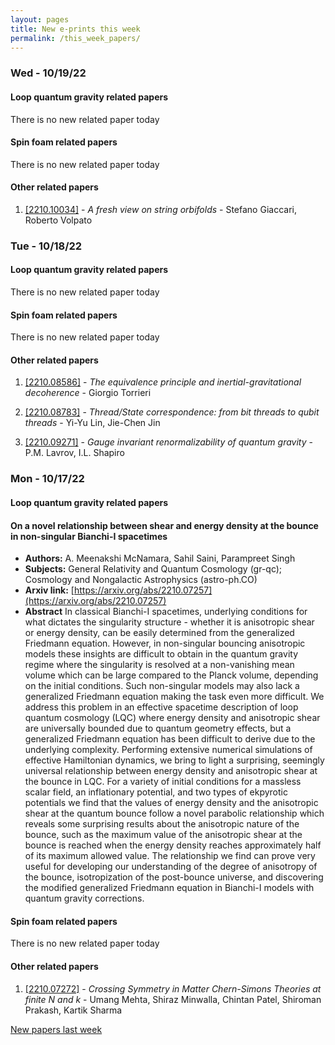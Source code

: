 ```yaml
---
layout: pages
title: New e-prints this week
permalink: /this_week_papers/
---
```




### Wed - 10/19/22

#### Loop quantum gravity related papers

There is no new related paper today 

#### Spin foam related papers

There is no new related paper today 



#### Other related papers

1. [[2210.10034]](https://arxiv.org/abs/2210.10034) - *A fresh view on string orbifolds* - Stefano Giaccari, Roberto Volpato



### Tue - 10/18/22

#### Loop quantum gravity related papers

There is no new related paper today 

#### Spin foam related papers

There is no new related paper today 



#### Other related papers

1. [[2210.08586]](https://arxiv.org/abs/2210.08586) - *The equivalence principle and inertial-gravitational decoherence* - Giorgio Torrieri

1. [[2210.08783]](https://arxiv.org/abs/2210.08783) - *Thread/State correspondence: from bit threads to qubit threads* - Yi-Yu Lin, Jie-Chen Jin

1. [[2210.09271]](https://arxiv.org/abs/2210.09271) - *Gauge invariant renormalizability of quantum gravity* - P.M. Lavrov, I.L. Shapiro



### Mon - 10/17/22

#### Loop quantum gravity related papers

#### **On a novel relationship between shear and energy density at the bounce  in non-singular Bianchi-I spacetimes**
 - **Authors:** A. Meenakshi McNamara, Sahil Saini, Parampreet Singh
 - **Subjects:** General Relativity and Quantum Cosmology (gr-qc); Cosmology and Nongalactic Astrophysics (astro-ph.CO)
 - **Arxiv link:** [https://arxiv.org/abs/2210.07257](https://arxiv.org/abs/2210.07257)
 - **Abstract**
 In classical Bianchi-I spacetimes, underlying conditions for what dictates the singularity structure - whether it is anisotropic shear or energy density, can be easily determined from the generalized Friedmann equation. However, in non-singular bouncing anisotropic models these insights are difficult to obtain in the quantum gravity regime where the singularity is resolved at a non-vanishing mean volume which can be large compared to the Planck volume, depending on the initial conditions. Such non-singular models may also lack a generalized Friedmann equation making the task even more difficult. We address this problem in an effective spacetime description of loop quantum cosmology (LQC) where energy density and anisotropic shear are universally bounded due to quantum geometry effects, but a generalized Friedmann equation has been difficult to derive due to the underlying complexity. Performing extensive numerical simulations of effective Hamiltonian dynamics, we bring to light a surprising, seemingly universal relationship between energy density and anisotropic shear at the bounce in LQC. For a variety of initial conditions for a massless scalar field, an inflationary potential, and two types of ekpyrotic potentials we find that the values of energy density and the anisotropic shear at the quantum bounce follow a novel parabolic relationship which reveals some surprising results about the anisotropic nature of the bounce, such as the maximum value of the anisotropic shear at the bounce is reached when the energy density reaches approximately half of its maximum allowed value. The relationship we find can prove very useful for developing our understanding of the degree of anisotropy of the bounce, isotropization of the post-bounce universe, and discovering the modified generalized Friedmann equation in Bianchi-I models with quantum gravity corrections. 

#### Spin foam related papers

There is no new related paper today 



#### Other related papers

1. [[2210.07272]](https://arxiv.org/abs/2210.07272) - *Crossing Symmetry in Matter Chern-Simons Theories at finite $N$ and $k$* - Umang Mehta, Shiraz Minwalla, Chintan Patel, Shiroman Prakash, Kartik Sharma






[New papers last week]({{site.url}}/archived/weekly/pre-prints/2022/10/17/archived_weekly_papers.html)